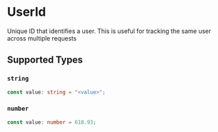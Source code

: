 # UserId

Unique ID that identifies a user. This is useful for tracking the same user across multiple requests


## Supported Types

### `string`

```typescript
const value: string = "<value>";
```

### `number`

```typescript
const value: number = 618.93;
```

